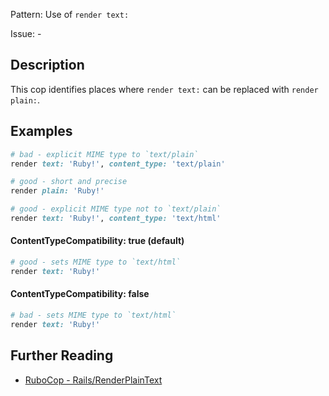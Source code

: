 Pattern: Use of `render text:`

Issue: -

## Description

This cop identifies places where `render text:` can be replaced with `render plain:`.

## Examples

```ruby
# bad - explicit MIME type to `text/plain`
render text: 'Ruby!', content_type: 'text/plain'

# good - short and precise
render plain: 'Ruby!'

# good - explicit MIME type not to `text/plain`
render text: 'Ruby!', content_type: 'text/html'
```

#### ContentTypeCompatibility: true (default)

```ruby
# good - sets MIME type to `text/html`
render text: 'Ruby!'
```

#### ContentTypeCompatibility: false

```ruby
# bad - sets MIME type to `text/html`
render text: 'Ruby!'
```

## Further Reading

* [RuboCop - Rails/RenderPlainText](https://docs.rubocop.org/rubocop-rails/cops_rails.html#railsrenderplaintext)
